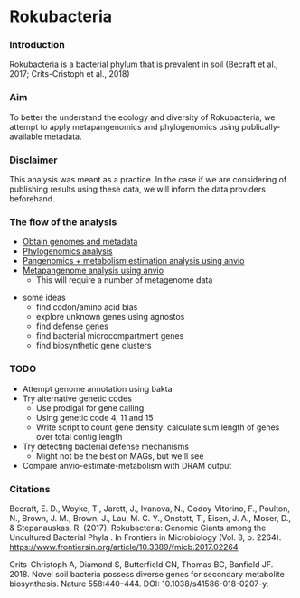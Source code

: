 # Rokubacteria

### Introduction
Rokubacteria is a bacterial phylum that is prevalent in soil (Becraft et al., 2017; Crits-Cristoph et al., 2018)

### Aim
To better the understand the ecology and diversity of Rokubacteria, we attempt to apply metapangenomics and phylogenomics using publically-available metadata.

### Disclaimer
This analysis was meant as a practice. In the case if we are considering of publishing results using these data, we will inform the data providers beforehand.

### The flow of the analysis
- [Obtain genomes and metadata](workflow/preliminary)
- [Phylogenomics analysis](workflow/phylogenome)
- [Pangenomics + metabolism estimation analysis using anvio](workflow/pangenome)
- [Metapangenome analysis using anvio](workflow/metapangenome)
	- This will require a number of metagenome data

* some ideas
	- find codon/amino acid bias
	- explore unknown genes using agnostos
	- find defense genes
	- find bacterial microcompartment genes
	- find biosynthetic gene clusters

### TODO
- Attempt genome annotation using bakta
- Try alternative genetic codes
	- Use prodigal for gene calling
	- Using genetic code 4, 11 and 15
	- Write script to count gene density: calculate sum length of genes over total contig length
- Try detecting bacterial defense mechanisms
	- Might not be the best on MAGs, but we'll see
- Compare anvio-estimate-metabolism with DRAM output

### Citations
Becraft, E. D., Woyke, T., Jarett, J., Ivanova, N., Godoy-Vitorino, F., Poulton, N., Brown, J. M., Brown, J., Lau, M. C. Y., Onstott, T., Eisen, J. A., Moser, D., & Stepanauskas, R. (2017). Rokubacteria: Genomic Giants among the Uncultured Bacterial Phyla  . In Frontiers in Microbiology  (Vol. 8, p. 2264). https://www.frontiersin.org/article/10.3389/fmicb.2017.02264

Crits-Christoph A, Diamond S, Butterfield CN, Thomas BC, Banfield JF. 2018.
Novel soil bacteria possess diverse genes for secondary metabolite
biosynthesis. Nature 558:440–444. DOI: 10.1038/s41586-018-0207-y.
